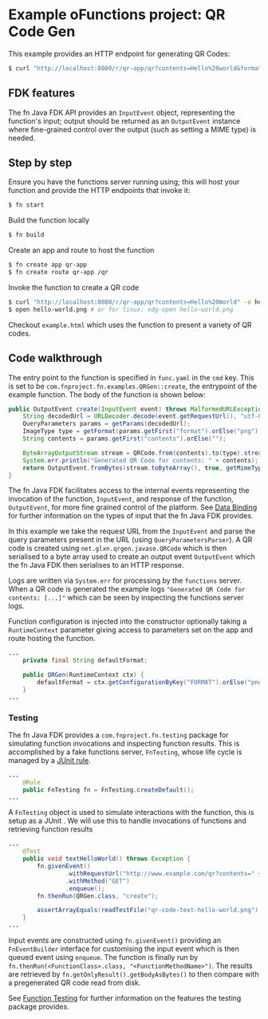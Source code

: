 # Example oFunctions project: QR Code Gen

This example provides an HTTP endpoint for generating QR Codes:

```bash
$ curl "http://localhost:8080/r/qr-app/qr?contents=Hello%20world&format=png" -o hello-world.png
```


## FDK features

The fn Java FDK API provides an `InputEvent` object, representing the function's input;
output should be returned as an `OutputEvent` instance where fine-grained control over
the output (such as setting a MIME type) is needed.

## Step by step

Ensure you have the functions server running using; this will host your
function and provide the HTTP endpoints that invoke it:

```bash
$ fn start
```

Build the function locally

```bash
$ fn build
```

Create an app and route to host the function

```bash
$ fn create app qr-app
$ fn create route qr-app /qr
```

Invoke the function to create a QR code

```bash
$ curl "http://localhost:8080/r/qr-app/qr?contents=Hello%20World" -o hello-world.png
$ open hello-world.png # or for linux: xdg-open hello-world.png
```

Checkout `example.html` which uses the function to present a variety of
QR codes.


## Code walkthrough

The entry point to the function is specified in `func.yaml` in the `cmd`
key. This is set to be `com.fnproject.fn.examples.QRGen::create`, the entrypoint
of the example function. The body of the function is shown below:


```java
public OutputEvent create(InputEvent event) throws MalformedURLException, UnsupportedEncodingException {
    String decodedUrl = URLDecoder.decode(event.getRequestUrl(), "utf-8");
    QueryParameters params = getParams(decodedUrl);
    ImageType type = getFormat(params.getFirst("format").orElse("png"));
    String contents = params.getFirst("contents").orElse("");

    ByteArrayOutputStream stream = QRCode.from(contents).to(type).stream();
    System.err.println("Generated QR Code for contents: " + contents);
    return OutputEvent.fromBytes(stream.toByteArray(), true, getMimeType(type));
}
```

The fn Java FDK facilitates access to the internal events representing the
invocation of the function, `InputEvent`, and response of the function,
`OutputEvent`, for more fine grained control of the platform. See
[Data Binding](/docs/DataBinding.md) for further information on the types
of input that the fn Java FDK provides.

In this example we take the request URL from the `InputEvent` and parse
the query parameters present in the URL (using `QueryParametersParser`).
A QR code is created using `net.glxn.qrgen.javase.QRCode` which is
then serialised to a byte array used to create an output event `OutputEvent`
which the fn Java FDK then serialises to an HTTP response.

Logs are written via `System.err` for processing by the `functions` server.
When a QR code is generated the example logs `"Generated QR Code for contents: [...]"`
which can be seen by inspecting the functions server logs.

Function configuration is injected into the constructor optionally taking
a `RuntimeContext` parameter giving access to parameters set on the
app and route hosting the function.

```java
...
    private final String defaultFormat;

    public QRGen(RuntimeContext ctx) {
        defaultFormat = ctx.getConfigurationByKey("FORMAT").orElse("png");
    }
...
```

### Testing

The fn Java FDK provides a `com.fnproject.fn.testing` package for simulating
function invocations and inspecting function results. This is accomplished
by a fake functions server, `FnTesting`, whose life cycle is managed by a [JUnit rule](
https://github.com/junit-team/junit4/wiki/rules).

```java
...
    @Rule
    public FnTesting fn = FnTesting.createDefault();
...
```

A `FnTesting` object is used to simulate interactions with the function,
 this is setup as a JUnit . We will use
this to handle invocations of functions and retrieving function results

```java
...
    @Test
    public void textHelloWorld() throws Exception {
        fn.givenEvent()
                .withRequestUrl("http://www.example.com/qr?contents=" + URLEncoder.encode("hello world", "utf-8"))
                .withMethod("GET")
                .enqueue();
        fn.thenRun(QRGen.class, "create");

        assertArrayEquals(readTestFile("qr-code-text-hello-world.png"), fn.getOnlyResult().getBodyAsBytes());
    }
...
```

Input events are constructed using `fn.givenEvent()` providing an `FnEventBuilder`
interface for customising the input event which is then queued event using `enqueue`.
The function is finally run by `fn.thenRun(<FunctionClass>.class, "<FunctionMethodName>")`.
The results are retrieved by `fn.getOnlyResult().getBodyAsBytes()` to then compare
with a pregenerated QR code read from disk.

See [Function Testing](/docs/FunctionTesting.md) for further information
on the features the testing package provides.
